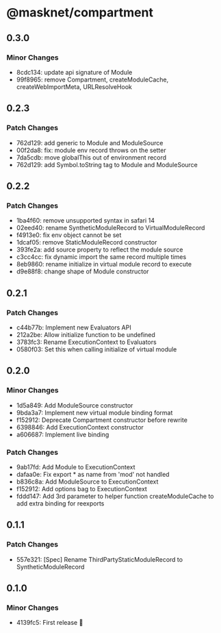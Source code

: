 # @masknet/compartment

## 0.3.0

### Minor Changes

-   8cdc134: update api signature of Module
-   99f8965: remove Compartment, createModuleCache, createWebImportMeta, URLResolveHook

## 0.2.3

### Patch Changes

-   762d129: add generic to Module and ModuleSource
-   00f2da8: fix: module env record throws on the setter
-   7da5cdb: move globalThis out of environment record
-   762d129: add Symbol.toString tag to Module and ModuleSource

## 0.2.2

### Patch Changes

-   1ba4f60: remove unsupported syntax in safari 14
-   02eed40: rename SyntheticModuleRecord to VirtualModuleRecord
-   f4913e0: fix env object cannot be set
-   1dcaf05: remove StaticModuleRecord constructor
-   393fe2a: add source property to reflect the module source
-   c3cc4cc: fix dynamic import the same record multiple times
-   8eb9860: rename initialize in virtual module record to execute
-   d9e88f8: change shape of Module constructor

## 0.2.1

### Patch Changes

-   c44b77b: Implement new Evaluators API
-   212a2be: Allow initialize function to be undefined
-   3783fc3: Rename ExecutionContext to Evaluators
-   0580f03: Set this when calling initialize of virtual module

## 0.2.0

### Minor Changes

-   1d5a849: Add ModuleSource constructor
-   9bda3a7: Implement new virtual module binding format
-   f152912: Deprecate Compartment constructor before rewrite
-   6398846: Add ExecutionContext constructor
-   a606687: Implement live binding

### Patch Changes

-   9ab17fd: Add Module to ExecutionContext
-   dafaa0e: Fix export \* as name from 'mod' not handled
-   b836c8a: Add ModuleSource to ExecutionContext
-   f152912: Add options bag to ExecutionContext
-   fddd147: Add 3rd parameter to helper function createModuleCache to add extra binding for reexports

## 0.1.1

### Patch Changes

-   557e321: [Spec] Rename ThirdPartyStaticModuleRecord to SyntheticModuleRecord

## 0.1.0

### Minor Changes

-   4139fc5: First release 🎉
